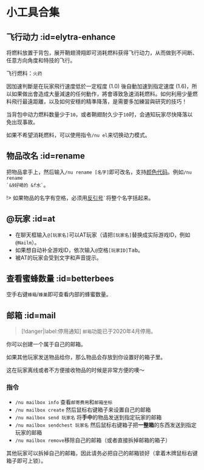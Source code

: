 # 小工具合集

## 飞行动力 :id=elytra-enhance

将燃料放置于背包，展开鞘翅滑翔即可消耗燃料获得飞行动力，从而做到不间断、任意方向角度和特技的飞行。

飞行燃料：`火药`

因加速判斷是在玩家飛行速度低於一定程度 (1.0) 後自動加速到指定速度 (1.6)，所以如果做出會造成大量減速的任何動作，將會導致急速消耗燃料。如何利用少量燃料飛行最遠距離，以及如何安穩的精準降落，是需要多加練習與研究的技巧！

当背包中动力燃料数量少于`10`，或者鞘翅耐久少于`10`时，会通知玩家尽快降落以免出现事故。

如果不希望消耗燃料，可以使用指令`/nu el`来切换动力模式。

## 物品改名 :id=rename

把物品拿手上，然后输入`/nu rename [名字]`即可改名，支持[颜色代码](/plugins/chatutil.md)。例如<code>/nu rename \`&9好喝的 &f水\`</code>。

!> 如果物品的名字有空格，必须用[反引号](https://w.wiki/83g)<code>`</code>将整个名字括起来。

## @玩家 :id=at

- 在聊天框输入`@[玩家名]`可以AT玩家（请把`[玩家名]`替换成实际游戏ID，例如`@Nailm`）。
- 如果想自动补全游戏ID，依次输入`@`<kbd>空格</kbd>`[玩家ID]`<kbd>Tab</kbd>。
- 被AT的玩家会受到文字和声音提示。

## 查看蜜蜂数量 :id=betterbees

<kbd>空手</kbd><kbd>右键</kbd>`蜂箱`/`蜂巢`即可查看内部的蜂蜜数量。

## 邮箱 :id=mail

> [!danger|label:停用通知]
> `邮箱`功能已于2020年4月停用。

你可以创建一个属于自己的邮箱。

如果其他玩家发送物品给你，那么物品会存放到你设置好的箱子里。

这在玩家离线或者不方便接收物品的时候是非常方便的噢～

### 指令

- `/nu mailbox info` 查看`邮寄费用`和`邮箱坐标`
- `/nu mailbox create` 然后<kbd>鼠标右键</kbd>箱子来设置自己的邮箱
- `/nu mailbox send 玩家名` 将**手中**的物品发送到指定玩家的邮箱
- `/nu mailbox sendchest 玩家名` 然后<kbd>鼠标右键</kbd>箱子把**一整箱**的东西发送到指定玩家的邮箱
- `/nu mailbox remove`移除自己的邮箱（或者直接拆掉邮箱的箱子）

其他玩家可以拆掉自己的邮箱，因此请务必把自己的邮箱锁好（拿着木牌<kbd>鼠标右键</kbd>箱子即可上锁）。
